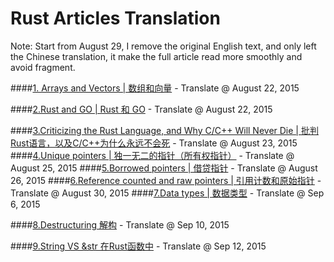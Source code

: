 Rust Articles Translation
====================

Note: Start from August 29, I remove the original English text, and only left the Chinese translation, it make the full article read more smoothly and avoid fragment.

####[1. Arrays and Vectors | 数组和向量](https://github.com/ScottHuangZL/Rust-Articles-Translation/blob/master/Arrays%20and%20Vectors%20-%20Chinese.md "1. Arrays and Vectors | 数组和向量") - Translate @ August 22, 2015 


####[2.Rust and GO | Rust 和 GO](https://github.com/ScottHuangZL/Rust-Articles-Translation/blob/master/Rust%20and%20GO.md "2.Rust and GO | Rust 和 GO")  - Translate @ August 22, 2015

####[3.Criticizing the Rust Language, and Why C/C++ Will Never Die | 批判Rust语言，以及C/C++为什么永远不会死](https://github.com/ScottHuangZL/Rust-Articles-Translation/blob/master/Criticizing%20the%20Rust%20Language%2C%20and%20Why%20C_C%2B%2B%20Will%20Never%20Die.md "3.Criticizing the Rust Language, and Why C/C++ Will Never Die | 批判Rust语言，以及C/C++为什么永远不会死")  - Translate @ August 23, 2015
####[4.Unique pointers | 独一无二的指针（所有权指针）](https://github.com/ScottHuangZL/Rust-Articles-Translation/blob/master/r4cpp%20-%20Unique%20Pointers.md "4.Unique pointers | 独一无二的指针（所有权指针）")  - Translate @ August 25, 2015
####[5.Borrowed pointers | 借贷指针](https://github.com/ScottHuangZL/Rust-Articles-Translation/blob/master/r4cpp%20-%20Borrowed%20pointers.md "5.Borrowed pointers | 借贷指针")  - Translate @ August 26, 2015
####[6.Reference counted and raw pointers | 引用计数和原始指针](https://github.com/ScottHuangZL/Rust-Articles-Translation/blob/master/r4cpp%20-%20Rc%20and%20raw%20pointers.md "6.Reference counted and raw pointers | 引用计数和原始指针")  - Translate @ August 30, 2015
####[7.Data types | 数据类型](https://github.com/ScottHuangZL/Rust-Articles-Translation/blob/master/r4cpp%20-%20Data%20types.md "7.Data types | 数据类型")  - Translate @ Sep 6, 2015

####[8.Destructuring 解构](https://github.com/ScottHuangZL/Rust-Articles-Translation/blob/master/r4cpp%20-%20Destructuring.md "8.Destructuring 解构")  - Translate @ Sep 10, 2015

####[9.String VS &str 在Rust函数中](https://github.com/ScottHuangZL/Rust-Articles-Translation/blob/master/string-vs-str-in-rust-functions.md "9.String VS &str 在Rust函数中")  - Translate @ Sep 12, 2015
